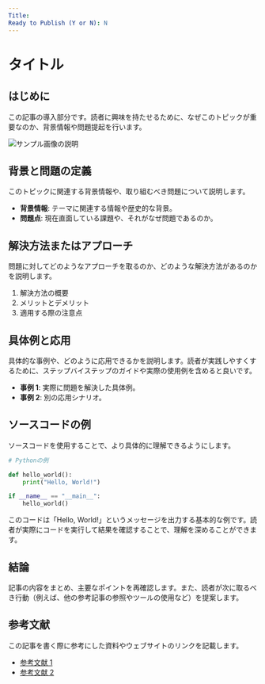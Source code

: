 ```yaml
---
Title:
Ready to Publish (Y or N): N
---
```


# タイトル

## はじめに
この記事の導入部分です。読者に興味を持たせるために、なぜこのトピックが重要なのか、背景情報や問題提起を行います。

![サンプル画像の説明](https://placehold.jp/640x480.png)

## 背景と問題の定義
このトピックに関連する背景情報や、取り組むべき問題について説明します。

- **背景情報**: テーマに関連する情報や歴史的な背景。
- **問題点**: 現在直面している課題や、それがなぜ問題であるのか。

## 解決方法またはアプローチ
問題に対してどのようなアプローチを取るのか、どのような解決方法があるのかを説明します。

1. 解決方法の概要
2. メリットとデメリット
3. 適用する際の注意点

## 具体例と応用
具体的な事例や、どのように応用できるかを説明します。読者が実践しやすくするために、ステップバイステップのガイドや実際の使用例を含めると良いです。

- **事例 1**: 実際に問題を解決した具体例。
- **事例 2**: 別の応用シナリオ。

## ソースコードの例
ソースコードを使用することで、より具体的に理解できるようにします。

```python
# Pythonの例

def hello_world():
    print("Hello, World!")

if __name__ == "__main__":
    hello_world()
```

このコードは「Hello, World!」というメッセージを出力する基本的な例です。読者が実際にコードを実行して結果を確認することで、理解を深めることができます。

## 結論
記事の内容をまとめ、主要なポイントを再確認します。また、読者が次に取るべき行動（例えば、他の参考記事の参照やツールの使用など）を提案します。

## 参考文献
この記事を書く際に参考にした資料やウェブサイトのリンクを記載します。

- [参考文献 1](https://example.com)
- [参考文献 2](https://example.com)
